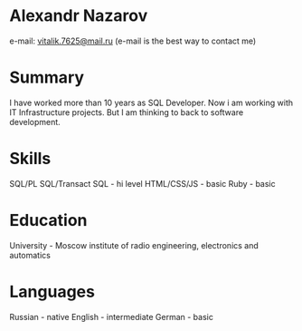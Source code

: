 # Alexandr Nazarov

e-mail: vitalik.7625@mail.ru 
(e-mail is the best way to contact me)

# Summary
I have worked more than 10 years as SQL Developer.
Now i am working with IT Infrastructure projects. 
But I am thinking to back to software development.

# Skills
SQL/PL SQL/Transact SQL - hi level
HTML/CSS/JS - basic
Ruby - basic

# Education
University - Moscow institute of radio engineering, electronics and automatics

# Languages
Russian - native
English - intermediate
German - basic